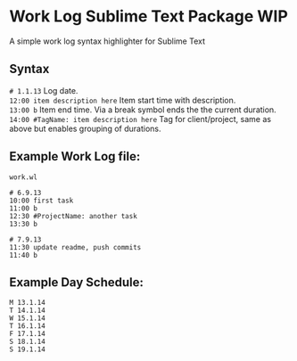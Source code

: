# Work Log Sublime Text Package WIP

A simple work log syntax highlighter for Sublime Text

## Syntax

`# 1.1.13` Log date.  
`12:00 item description here` Item start time with description.  
`13:00 b` Item end time. Via a break symbol ends the the current duration.  
`14:00 #TagName: item description here` Tag for client/project, same as above but enables grouping of durations.  


## Example Work Log file:

`work.wl`

	# 6.9.13
	10:00 first task
	11:00 b
	12:30 #ProjectName: another task
	13:30 b

	# 7.9.13
	11:30 update readme, push commits
	11:40 b

## Example Day Schedule:

	M 13.1.14
	T 14.1.14
	W 15.1.14
	T 16.1.14
	F 17.1.14
	S 18.1.14
	S 19.1.14
